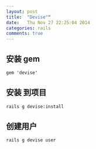 ```yaml
---
layout: post
title:  "Devise""
date:   Thu Nov 27 22:25:04 2014
categories: rails
comments: true
---
```


## 安装 gem 
~~~~~~~~html  
gem 'devise' 
~~~~~~~~

## 安装 到项目 
~~~~~~~~html  
rails g devise:install  
~~~~~~~~

## 创建用户 
~~~~~~~~shell  
rails g devise user 
~~~~~~~~




